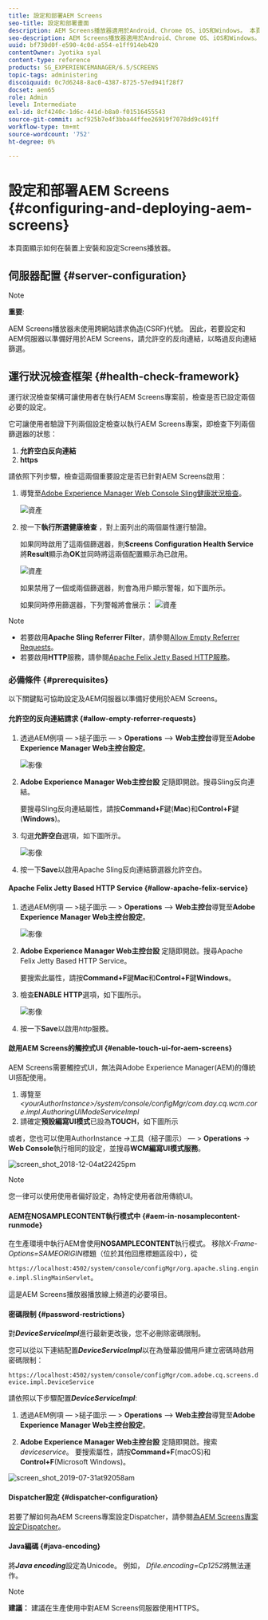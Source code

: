 ```yaml
---
title: 設定和部署AEM Screens
seo-title: 設定和部署畫面
description: AEM Screens播放器適用於Android、Chrome OS、iOS和Windows。 本頁說明AEM Screens的設定和部署，並摘要播放器裝置的高/低選擇准則。
seo-description: AEM Screens播放器適用於Android、Chrome OS、iOS和Windows。 本頁說明AEM Screens的設定和部署，並摘要播放器裝置的高/低選擇准則。
uuid: bf730d0f-e590-4c0d-a554-e1ff914eb420
contentOwner: Jyotika syal
content-type: reference
products: SG_EXPERIENCEMANAGER/6.5/SCREENS
topic-tags: administering
discoiquuid: 0c7d6248-8ac0-4387-8725-57ed941f28f7
docset: aem65
role: Admin
level: Intermediate
exl-id: 8cf4240c-1d6c-441d-b8a0-f01516455543
source-git-commit: acf925b7e4f3bba44ffee26919f7078dd9c491ff
workflow-type: tm+mt
source-wordcount: '752'
ht-degree: 0%

---
```


# 設定和部署AEM Screens {#configuring-and-deploying-aem-screens}

本頁面顯示如何在裝置上安裝和設定Screens播放器。

## 伺服器配置 {#server-configuration}

>[!NOTE]
>
>**重要**:
>
>AEM Screens播放器未使用跨網站請求偽造(CSRF)代號。 因此，若要設定和AEM伺服器以準備好用於AEM Screens，請允許空的反向連結，以略過反向連結篩選。

## 運行狀況檢查框架 {#health-check-framework}

運行狀況檢查架構可讓使用者在執行AEM Screens專案前，檢查是否已設定兩個必要的設定。

它可讓使用者驗證下列兩個設定檢查以執行AEM Screens專案，即檢查下列兩個篩選器的狀態：

1. **允許空白反向連結**
2. **https**

請依照下列步驟，檢查這兩個重要設定是否已針對AEM Screens啟用：

1. 導覽至[Adobe Experience Manager Web Console Sling健康狀況檢查](http://localhost:4502/system/console/healthcheck?tags=screensconfigs&amp;overrideGlobalTimeout=)。

   ![資產](assets/health-check1.png)


2. 按一下&#x200B;**執行所選健康檢查** ，對上面列出的兩個屬性運行驗證。

   如果同時啟用了這兩個篩選器，則&#x200B;**Screens Configuration Health Service**&#x200B;將&#x200B;**Result**&#x200B;顯示為&#x200B;**OK**&#x200B;並同時將這兩個配置顯示為已啟用。

   ![資產](assets/health-check2.png)

   如果禁用了一個或兩個篩選器，則會為用戶顯示警報，如下圖所示。

   如果同時停用篩選器，下列警報將會展示：
   ![資產](assets/health-check3.png)

>[!NOTE]
>
>* 若要啟用&#x200B;**Apache Sling Referrer Filter**，請參閱[Allow Empty Referrer Requests](/help/user-guide/configuring-screens-introduction.md#allow-empty-referrer-requests)。
>* 若要啟用&#x200B;**HTTP**&#x200B;服務，請參閱[Apache Felix Jetty Based HTTP服務](/help/user-guide/configuring-screens-introduction.md#allow-apache-felix-service)。


### 必備條件 {#prerequisites}

以下關鍵點可協助設定及AEM伺服器以準備好使用於AEM Screens。

#### 允許空的反向連結請求 {#allow-empty-referrer-requests}

1. 透過AEM例項 — >槌子圖示 — > **Operations** —> **Web主控台**&#x200B;導覽至&#x200B;**Adobe Experience Manager Web主控台設定**。

   ![影像](assets/config/empty-ref1.png)

1. **Adobe Experience Manager Web主控台設** 定隨即開啟。搜尋Sling反向連結。

   要搜尋Sling反向連結屬性，請按&#x200B;**Command+F**&#x200B;鍵(**Mac**)和&#x200B;**Control+F**&#x200B;鍵(**Windows**)。

1. 勾選&#x200B;**允許空白**&#x200B;選項，如下圖所示。

   ![影像](assets/config/empty-ref2.png)

1. 按一下&#x200B;**Save**&#x200B;以啟用Apache Sling反向連結篩選器允許空白。


#### Apache Felix Jetty Based HTTP Service {#allow-apache-felix-service}

1. 透過AEM例項 — >槌子圖示 — > **Operations** —> **Web主控台**&#x200B;導覽至&#x200B;**Adobe Experience Manager Web主控台設定**。

   ![影像](assets/config/empty-ref1.png)

1. **Adobe Experience Manager Web主控台設** 定隨即開啟。搜尋Apache Felix Jetty Based HTTP Service。

   要搜索此屬性，請按&#x200B;**Command+F**&#x200B;鍵&#x200B;**Mac**&#x200B;和&#x200B;**Control+F**&#x200B;鍵&#x200B;**Windows**。

1. 檢查&#x200B;**ENABLE HTTP**&#x200B;選項，如下圖所示。

   ![影像](assets/config/config-1.png)

1. 按一下&#x200B;**Save**&#x200B;以啟用&#x200B;*http*&#x200B;服務。

#### 啟用AEM Screens的觸控式UI {#enable-touch-ui-for-aem-screens}

AEM Screens需要觸控式UI，無法與Adobe Experience Manager(AEM)的傳統UI搭配使用。

1. 導覽至&#x200B;*&lt;yourAuthorInstance>/system/console/configMgr/com.day.cq.wcm.core.impl.AuthoringUIModeServiceImpl*
1. 請確定&#x200B;**預設編寫UI模式**&#x200B;已設為&#x200B;**TOUCH**，如下圖所示

或者，您也可以使用AuthorInstance *->*&#x200B;工具（槌子圖示） — > **Operations** -> **Web Console**&#x200B;執行相同的設定，並搜尋&#x200B;**WCM編寫UI模式服務**。

![screen_shot_2018-12-04at22425pm](assets/screen_shot_2018-12-04at22425pm.png)

>[!NOTE]
>
>您一律可以使用使用者偏好設定，為特定使用者啟用傳統UI。

#### AEM在NOSAMPLECONTENT執行模式中 {#aem-in-nosamplecontent-runmode}

在生產環境中執行AEM會使用&#x200B;**NOSAMPLECONTENT**&#x200B;執行模式。 移除&#x200B;*X-Frame-Options=SAMEORIGIN*&#x200B;標題（位於其他回應標題區段中），從

`https://localhost:4502/system/console/configMgr/org.apache.sling.engine.impl.SlingMainServlet`。

這是AEM Screens播放器播放線上頻道的必要項目。

#### 密碼限制 {#password-restrictions}

對&#x200B;***DeviceServiceImpl***&#x200B;進行最新更改後，您不必刪除密碼限制。

您可以從以下連結配置&#x200B;***DeviceServiceImpl***&#x200B;以在為螢幕設備用戶建立密碼時啟用密碼限制：

`https://localhost:4502/system/console/configMgr/com.adobe.cq.screens.device.impl.DeviceService`

請依照以下步驟配置&#x200B;***DeviceServiceImpl***:

1. 透過AEM例項 — >槌子圖示 — > **Operations** —> **Web主控台**&#x200B;導覽至&#x200B;**Adobe Experience Manager Web主控台設定**。

1. **Adobe Experience Manager Web主控台設** 定隨即開啟。搜索&#x200B;*deviceservice*。 要搜索屬性，請按&#x200B;**Command+F**(macOS)和&#x200B;**Control+F**(Microsoft Windows)。

![screen_shot_2019-07-31at92058am](assets/screen_shot_2019-07-31at92058am.png)

#### Dispatcher設定 {#dispatcher-configuration}

若要了解如何為AEM Screens專案設定Dispatcher，請參閱[為AEM Screens專案設定Dispatcher](dispatcher-configurations-aem-screens.md)。

#### Java編碼 {#java-encoding}

將&#x200B;***Java encoding***&#x200B;設定為Unicode。 例如， *Dfile.encoding=Cp1252*&#x200B;將無法運作。

>[!NOTE]
>**建議：**
>建議在生產使用中對AEM Screens伺服器使用HTTPS。
